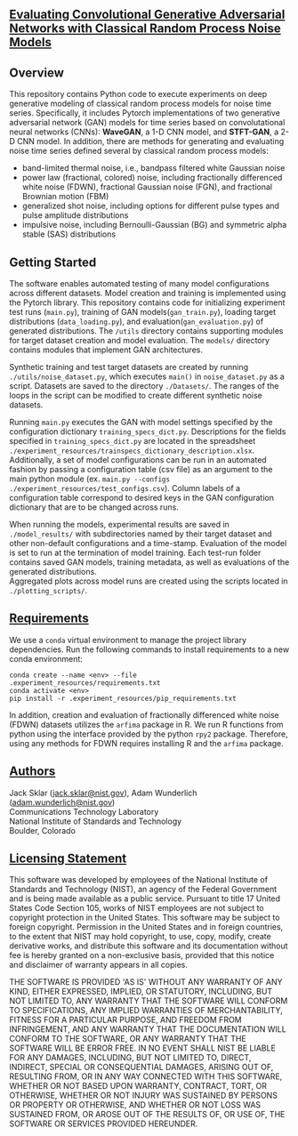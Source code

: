## <u>**Evaluating Convolutional Generative Adversarial Networks with Classical Random Process Noise Models**</u>

## Overview
This repository contains Python code to execute experiments on deep generative
modeling of classical random process models for noise time series.  Specifically,
it includes Pytorch implementations of two generative adversarial network (GAN)
models for time series based on convolutational neural networks (CNNs):
**WaveGAN**, a 1-D CNN model, and **STFT-GAN**, a 2-D CNN model.  In addition,
there are methods for generating and evaluating noise time series defined several by classical random process models:
 - band-limited thermal noise, i.e., bandpass filtered white Gaussian noise
 - power law (fractional, colored) noise, including fractionally differenced white noise (FDWN), fractional Gaussian noise (FGN), and fractional Brownian motion (FBM)
 - generalized shot noise, including options for different pulse types and pulse amplitude distributions
 - impulsive noise, including Bernoulli-Gaussian (BG) and symmetric alpha stable (SAS) distributions

## Getting Started
The software enables automated testing of many model configurations across
different datasets.  Model creation and training is implemented using the Pytorch
library. This repository contains code for initializing experiment test runs (`main.py`),
training of GAN models(`gan_train.py`), loading target distributions (`data_loading.py`),
and evaluation(`gan_evaluation.py`) of generated distributions. The `/utils` directory
contains supporting modules for target dataset creation and model evaluation.
The `models/` directory contains modules that implement GAN architectures.

Synthetic training and test target datasets are created by running
`./utils/noise_dataset.py`, which executes `main()` in `noise_dataset.py`
as a script.  Datasets are saved to the directory `./Datasets/`.
The ranges of the loops in the script can be modified to create different
synthetic noise datasets.

Running `main.py` executes the GAN with model settings specified by the configuration
dictionary `training_specs_dict.py`.  Descriptions for
the fields specified in `training_specs_dict.py` are
located in the spreadsheet `./experiment_resources/trainspecs_dictionary_description.xlsx`.
Additionally, a set of model configurations can be run in an automated fashion by passing a
configuration table (csv file) as an argument to the main python module
(ex. `main.py --configs ./experiment_resources/test_configs.csv`).  Column labels of a
configuration table correspond to desired keys in the GAN configuration
dictionary that are to be changed across runs.

When running the models, experimental results are saved in `./model_results/`
with subdirectories named by their target dataset and other non-default
configurations and a time-stamp. Evaluation of the model is set to run at the
termination of model training.  Each test-run folder contains saved GAN models,
training metadata, as well as evaluations of the generated distributions.  
Aggregated plots across model runs are created using the scripts located in `./plotting_scripts/`.

## <u>Requirements</u>
We use a `conda` virtual environment to manage the project library dependencies.
Run the following commands to install requirements to a new conda environment:
```setup
conda create --name <env> --file .experiment_resources/requirements.txt
conda activate <env>
pip install -r .experiment_resources/pip_requirements.txt
```
In addition, creation and evaluation of fractionally differenced white noise (FDWN)
datasets utilizes the `arfima` package in R.  We run R functions from python
using the interface provided by the python `rpy2` package.  Therefore, using any
methods for FDWN requires installing R and the `arfima` package.

## <u>Authors</u>
Jack Sklar (jack.sklar@nist.gov), Adam Wunderlich (adam.wunderlich@nist.gov)  \
Communications Technology Laboratory \
National Institute of Standards and Technology \
Boulder, Colorado

## <u>Licensing Statement</u>
This software was developed by employees of the National Institute of Standards and Technology (NIST), an
agency of the Federal Government and is being made available as a public service. Pursuant to title 17 United
States Code Section 105, works of NIST employees are not subject to copyright protection in the United States.
This software may be subject to foreign copyright.  Permission in the United States and in foreign countries,
to the extent that NIST may hold copyright, to use, copy, modify, create derivative works, and distribute this
software and its documentation without fee is hereby granted on a non-exclusive basis, provided that this
notice and disclaimer of warranty appears in all copies.

THE SOFTWARE IS PROVIDED 'AS IS' WITHOUT ANY WARRANTY OF ANY KIND, EITHER EXPRESSED, IMPLIED, OR STATUTORY,
INCLUDING, BUT NOT LIMITED TO, ANY WARRANTY THAT THE SOFTWARE WILL CONFORM TO SPECIFICATIONS, ANY IMPLIED
WARRANTIES OF MERCHANTABILITY, FITNESS FOR A PARTICULAR PURPOSE, AND FREEDOM FROM INFRINGEMENT, AND ANY WARRANTY
THAT THE DOCUMENTATION WILL CONFORM TO THE SOFTWARE, OR ANY WARRANTY THAT THE SOFTWARE WILL BE ERROR FREE.  IN
NO EVENT SHALL NIST BE LIABLE FOR ANY DAMAGES, INCLUDING, BUT NOT LIMITED TO, DIRECT, INDIRECT, SPECIAL OR
CONSEQUENTIAL DAMAGES, ARISING OUT OF, RESULTING FROM, OR IN ANY WAY CONNECTED WITH THIS SOFTWARE, WHETHER OR NOT
BASED UPON WARRANTY, CONTRACT, TORT, OR OTHERWISE, WHETHER OR NOT INJURY WAS SUSTAINED BY PERSONS OR PROPERTY OR
OTHERWISE, AND WHETHER OR NOT LOSS WAS SUSTAINED FROM, OR AROSE OUT OF THE RESULTS OF, OR USE OF, THE SOFTWARE
OR SERVICES PROVIDED HEREUNDER.
